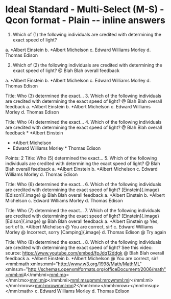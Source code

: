 # Ideal Standard - Multi-Select (M-S) - Qcon format - Plain -- inline answers

1.  Which of (1) the following individuals are credited with determining the exact speed of light?

<!-- -->

a.  \*Albert Einstein
b.  \*Albert Michelson
c.  Edward Williams Morley
d.  Thomas Edison

<!-- -->

2.  Which of (2) the following individuals are credited with determining the exact speed of light?
    @ Blah Blah overall feedback

<!-- -->

a.  \*Albert Einstein
b.  \*Albert Michelson
c.  Edward Williams Morley
d.  Thomas Edison

Title: Who (3) determined the exact...
3. Which of the following individuals are credited with determining the exact speed of light?
@ Blah Blah overall feedback
a. *Albert Einstein
b. *Albert Michelson
c. Edward Williams Morley
d. Thomas Edison

Title: Who (4) determined the exact...
4. Which of the following individuals are credited with determining the exact speed of light?
@ Blah Blah overall feedback
\* *Albert Einstein
* *Albert Michelson
* Edward Williams Morley
\* Thomas Edison

Points: 2
Title: Who (5) determined the exact...
5. Which of the following individuals are credited with determining the exact speed of light?
@ Blah Blah overall feedback
a. *Albert Einstein
b. *Albert Michelson
c. Edward Williams Morley
d. Thomas Edison

Title: Who (6) determined the exact...
6. Which of the following individuals are credited with determining the exact speed of light?
[Einstein]{.image} [Edison]{.image}
@ Blah Blah overall feedback
a. *Albert Einstein
b. *Albert Michelson
c. Edward Williams Morley
d. Thomas Edison

Title: Who (7) determined the exact...
7. Which of the following individuals are credited with determining the exact speed of light?
[Einstein]{.image} [Edison]{.image}
@ Blah Blah overall feedback
a. *Albert Einstein
@ Yes, sort of
b. *Albert Michelson
@ You are correct, sir!
c. Edward Williams Morley
@ Incorrect, sorry
[Camping]{.image}
d. Thomas Edison
@ Try again

Title: Who (8) determined the exact...
8. Which of the following individuals are credited with determining the exact speed of light?
See this video:
source: https://www.youtube.com/embed/fpJdq12ddgk
@ Blah Blah overall feedback
a. *Albert Einstein
b. *Albert Michelson
@ You are correct, sir!
<mml:math xmlns:mml="http://www.w3.org/1998/Math/MathML" xmlns:m="http://schemas.openxmlformats.org/officeDocument/2006/math"><mml:mi>A</mml:mi><mml:mo>=</mml:mo><mml:mi>p</mml:mi><mml:msup><mml:mrow><mml:mi>r</mml:mi></mml:mrow><mml:mrow><mml:mn>2</mml:mn></mml:mrow></mml:msup></mml:math>
c. Edward Williams Morley
d. Thomas Edison
